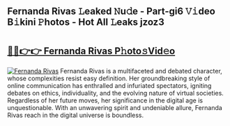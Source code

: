 ## Fernanda Rivas 𝙻eaked 𝙽u𝚍e - Part-gi6 𝚅𝚒deo B𝚒kini 𝙿hotos - Hot All 𝙻eaks jzoz3

# <h2><a href="http://ld1xt9.urlbe.top/?page=Fernanda+Rivas">🔗🔗👉👉 Fernanda Rivas P𝚑oto𝚜Vid𝚎o</a></h2>

[![Fernanda Rivas](https://i.imgur.com/eBuTRDB.gif)](http://ld1xt9.urlbe.top/?page=Fernanda+Rivas)
Fernanda Rivas is a multifaceted and debated character, whose complexities resist easy definition. Her groundbreaking style of online communication has enthralled and infuriated spectators, igniting debates on ethics, individuality, and the evolving nature of virtual societies. Regardless of her future moves, her significance in the digital age is unquestionable. With an unwavering spirit and undeniable allure, Fernanda Rivas reach in the digital universe is boundless.
